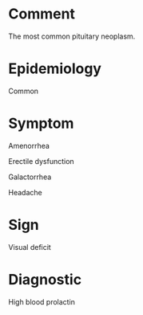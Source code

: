 # Comment

The most common pituitary neoplasm.

# Epidemiology

Common

# Symptom

Amenorrhea

Erectile dysfunction

Galactorrhea

Headache

# Sign

Visual deficit

# Diagnostic

High blood prolactin
